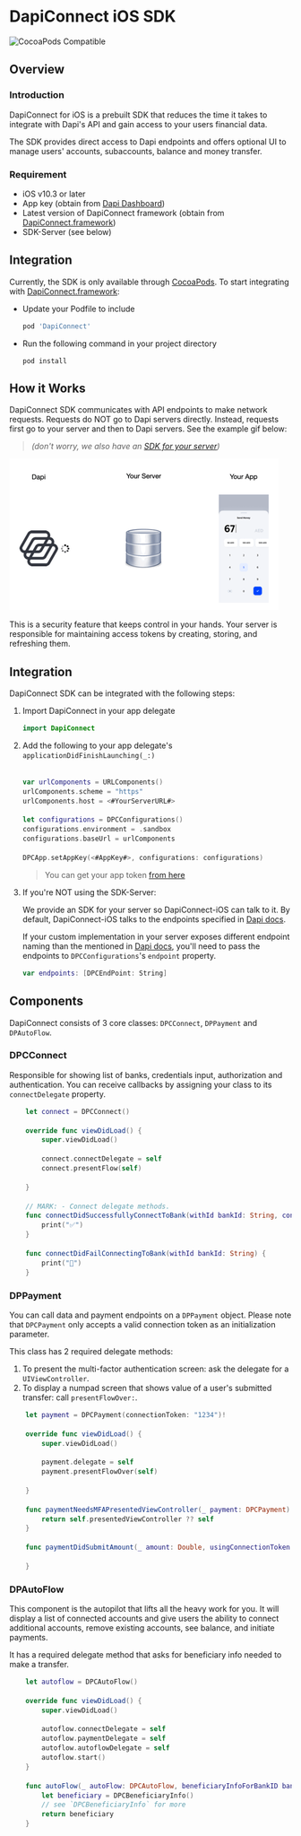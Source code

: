 # DapiConnect iOS SDK
![CocoaPods Compatible](https://img.shields.io/cocoapods/v/DapiConnect)

## Overview

### Introduction

DapiConnect for iOS is a prebuilt SDK that reduces the time it takes to integrate with Dapi's API and gain access to your users financial data.

The SDK provides direct access to Dapi endpoints and offers optional UI to manage users' accounts, subaccounts, balance and money transfer.

### Requirement

- iOS v10.3 or later
- App key (obtain from [Dapi Dashboard](https://dashboard.dapi.co/))
- Latest version of DapiConnect framework (obtain from [DapiConnect.framework](https://github.com/dapi-co/DapiConnect-iOS/releases))
- SDK-Server (see below)

## Integration

Currently, the SDK is only available through [CocoaPods](https://cocoapods.org/#install). To start integrating with  [DapiConnect.framework](https://github.com/dapi-co/DapiConnect-iOS/releases):

- Update your Podfile to include 

	```ruby
	pod 'DapiConnect'
	```
- Run the following command in your project directory

	```console
	pod install
	```

## How it Works

DapiConnect SDK communicates with API endpoints to make network requests. Requests do NOT go to Dapi servers directly. Instead, requests first go to your server and then to Dapi servers. See the example gif below:
> *(don't worry, we also have an [SDK for your server](https://github.com/dapi-co/sdk-server))*

![dfd](https://github.com/dapi-co/DapiConnect-iOS/raw/master/DapiConnectGIF.gif)

This is a security feature that keeps control in your hands. Your server is responsible for maintaining access tokens by creating, storing, and refreshing them.

## Integration

DapiConnect SDK can be integrated with the following steps:

1. Import DapiConnect in your app delegate

	```swift
	import DapiConnect
	```

2. Add the following to your app delegate's `applicationDidFinishLaunching(_:)`
	```swift

	var urlComponents = URLComponents()
	urlComponents.scheme = "https"
	urlComponents.host = <#YourServerURL#>
	
	let configurations = DPCConfigurations()
	configurations.environment = .sandbox
	configurations.baseUrl = urlComponents

	DPCApp.setAppKey(<#AppKey#>, configurations: configurations)
	```
	> You can get your app token [from here](https://dashboard.dapi.co/)

3. If you're NOT using the SDK-Server:

	We provide an SDK for your server so DapiConnect-iOS can talk to it. By default, DapiConnect-iOS talks to the endpoints specified in [Dapi docs](https://docs.dapi.co/). 

	If your custom implementation in your server exposes different endpoint naming than the mentioned in [Dapi docs](https://docs.dapi.co/), you'll need to pass the endpoints to `DPCConfigurations`'s `endpoint` property.
	
	```swift
	var endpoints: [DPCEndPoint: String]
	```

## Components

DapiConnect consists of 3 core classes: `DPCConnect`, `DPPayment` and `DPAutoFlow`.

### DPCConnect
Responsible for showing list of banks, credentials input, authorization and authentication. You can receive callbacks by assigning your class to its `connectDelegate` property.

```swift
    let connect = DPCConnect()

    override func viewDidLoad() {
        super.viewDidLoad()
        
        connect.connectDelegate = self
        connect.presentFlow(self)
        
    }

	// MARK: - Connect delegate methods.
	func connectDidSuccessfullyConnectToBank(withId bankId: String, connectionToken token: String) {
        print("✅")
    }
    
    func connectDidFailConnectingToBank(withId bankId: String) {
        print("🚩")
    }
```

### DPPayment
You can call data and payment endpoints on a `DPPayment` object. Please note that `DPCPayment` only accepts a valid connection token as an initialization parameter.

 This class has 2 required delegate methods:

1. To present the multi-factor authentication screen: ask the delegate for a `UIViewController`.
2. To display a numpad screen that shows value of a user's submitted transfer: call `presentFlowOver:`.

```swift
    let payment = DPCPayment(connectionToken: "1234")!

    override func viewDidLoad() {
        super.viewDidLoad()
        
        payment.delegate = self
        payment.presentFlowOver(self)
        
    }
    
    func paymentNeedsMFAPresentedViewController(_ payment: DPCPayment) -> UIViewController {
        return self.presentedViewController ?? self
    }
    
    func paymentDidSubmitAmount(_ amount: Double, usingConnectionToken connectionToken: String) {
        
    }
```

### DPAutoFlow
This component is the autopilot that lifts all the heavy work for you. It will display a list of connected accounts and give users the ability to connect additional accounts, remove existing accounts, see balance, and initiate payments.

It has a required delegate method that asks for beneficiary info needed to make a transfer.

```swift
    let autoflow = DPCAutoFlow()

    override func viewDidLoad() {
        super.viewDidLoad()
        
        autoflow.connectDelegate = self
        autoflow.paymentDelegate = self
        autoflow.autoflowDelegate = self
        autoflow.start()
    }
    
	func autoFlow(_ autoFlow: DPCAutoFlow, beneficiaryInfoForBankID bankID: String, supportsCreateBeneficiary: Bool) -> DPCBeneficiaryInfo {
        let beneficiary = DPCBeneficiaryInfo()
        // see `DPCBeneficiaryInfo` for more
        return beneficiary
    }
    
```

